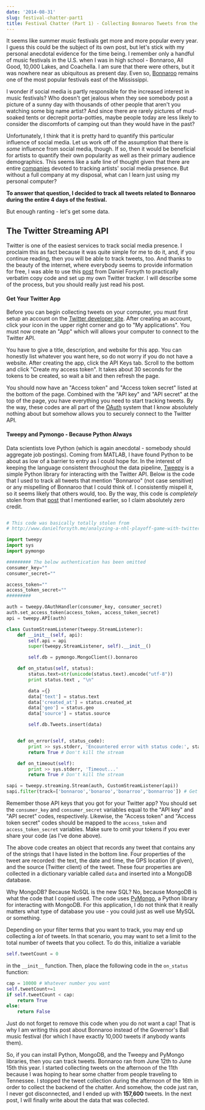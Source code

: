 ```yaml
---
date: '2014-08-31'
slug: festival-chatter-part1
title: Festival Chatter (Part 1) - Collecting Bonnaroo Tweets from the Streaming Twitter API
---
```


It seems like summer music festivals get more and more popular every year. I guess this could be the subject of its own post, but let's stick with my personal anecdotal evidence for the time being. I remember only a handful of music festivals in the U.S. when I was in high school - Bonnaroo, All Good, 10,000 Lakes, and Coachella. I am sure that there were others, but it was nowhere near as ubiquitous as present day. Even so, [Bonnaroo](http://www.bonnaroo.com/) remains one of the most popular festivals east of the Mississippi.

I wonder if social media is partly responsible for the increased interest in music festivals? Who doesn't get jealous when they see somebody post a picture of a sunny day with thousands of other people that aren't you watching some big name artist? And since there are rarely pictures of mud-soaked tents or decrepit porta-potties, maybe people today are less likely to consider the discomforts of camping out than they would have in the past?

Unfortunately, I think that it is pretty hard to quantify this particular influence of social media. Let us work off of the assumption that there is *some* influence from social media, though. If so, then it would be beneficial for artists to quantify their own popularity as well as their primary audience demographics. This seems like a safe line of thought given that there are entire [companies](https://www.nextbigsound.com/) devoted to tracking artists' social media presence. But without a full company at my disposal, what can I learn just using my personal computer?

**To answer that question, I decided to track all tweets related to Bonnaroo during the entire 4 days of the festival.**

But enough ranting - let's get some data.

## The Twitter Streaming API

Twitter is one of the easiest services to track social media presence. I proclaim this as fact because it was quite simple for me to do it, and, if you continue reading, then you will be able to track tweets, too. And thanks to the beauty of the internet, where everybody seems to provide information for free, I was able to use this [post](http://www.danielforsyth.me/analyzing-a-nhl-playoff-game-with-twitter/) from Daniel Forsyth to practically verbatim copy code and set up my own Twitter tracker. I will describe some of the process, but you should really just read his post.

#### Get Your Twitter App

Before you can begin collecting tweets on your computer, you must first setup an account on the [Twitter developer site](https://dev.twitter.com). After creating an account, click your icon in the upper right corner and go to "My applications". You must now create an "App" which will allows your computer to connect to the Twitter API.

You have to give a title, description, and website for this app. You can honestly list whatever you want here, so do not worry if you do not have a website. After creating the app, click the API Keys tab. Scroll to the bottom and click "Create my access token". It takes about 30 seconds for the tokens to be created, so wait a bit and then refresh the page.

You should now have an "Access token" and "Access token secret" listed at the bottom of the page. Combined with the "API key" and "API secret" at the top of the page, you have everything you need to start tracking tweets. By the way, these codes are all part of the [OAuth](http://en.wikipedia.org/wiki/OAuth) system that I know absolutely nothing about but somehow allows you to securely connect to the Twitter API.

#### Tweepy and Pymongo - Because Python Always

Data scientists love Python (which is again anecdotal - somebody should aggregate job postings). Coming from MATLAB, I have found Python to be about as low of a barrier to entry as I could hope for. In the interest of keeping the language consistent throughout the data pipeline, [Tweepy](http://www.tweepy.org/) is a simple Python library for interacting with the Twitter API. Below is the code that I used to track all tweets that mention "Bonnaroo" (not case sensitive) or any mispelling of Bonnaroo that I could think of. I consistently mispell it, so it seems likely that others would, too. By the way, this code is *completely* stolen from that [post](http://www.danielforsyth.me/analyzing-a-nhl-playoff-game-with-twitter/) that I mentioned earlier, so I claim absolutely zero credit.

```python

# This code was basically totally stolen from
# http://www.danielforsyth.me/analyzing-a-nhl-playoff-game-with-twitter/

import tweepy
import sys
import pymongo

######### The below authentication has been omitted
consumer_key=""
consumer_secret=""

access_token=""
access_token_secret=""
#########

auth = tweepy.OAuthHandler(consumer_key, consumer_secret)
auth.set_access_token(access_token, access_token_secret)
api = tweepy.API(auth)

class CustomStreamListener(tweepy.StreamListener):
    def __init__(self, api):
        self.api = api
        super(tweepy.StreamListener, self).__init__()

        self.db = pymongo.MongoClient().bonnaroo

    def on_status(self, status):
        status.text=str(unicode(status.text).encode("utf-8"))
        print status.text , "\n"

        data ={}
        data['text'] = status.text
        data['created_at'] = status.created_at
        data['geo'] = status.geo
        data['source'] = status.source

        self.db.Tweets.insert(data)


    def on_error(self, status_code):
        print >> sys.stderr, 'Encountered error with status code:', status_code
        return True # Don't kill the stream

    def on_timeout(self):
        print >> sys.stderr, 'Timeout...'
        return True # Don't kill the stream

sapi = tweepy.streaming.Stream(auth, CustomStreamListener(api))
sapi.filter(track=['bonnaroo','bonaroo','bonarroo','bonnarroo']) # Get all mispellings
```
Remember those API keys that you got for your Twitter app? You should set the `consumer_key` and `consumer_secret` variables equal to the "API key" and "API secret" codes, respectively. Likewise, the "Access token" and "Access token secret" codes should be mapped to the `access_token` and `access_token_secret` variables. Make sure to omit your tokens if you ever share your code (as I've done above).

The above code creates an object that records any tweet that contains any of the strings that I have listed in the bottom line. Four properties of the tweet are recorded: the text, the date and time, the GPS location (if given), and the source (Twitter client) of the tweet. These four properties are collected in a dictionary variable called `data` and inserted into a MongoDB database.

Why MongoDB? Because NoSQL is the new SQL? No, because MongoDB is what the code that I copied used. The code uses [PyMongo](http://api.mongodb.org/python/current/), a Python library for interacting with MongoDB. For this application, I do not think that it really matters what type of database you use - you could just as well use MySQL or something.

Depending on your filter terms that you want to track, you may end up collecting a *lot* of tweets. In that scenario, you may want to set a limit to the total number of tweets that you collect. To do this, initialize a variable

```python
self.tweetCount = 0
```

in the `__init__` function. Then, place the following code in the `on_status` function:

```python
cap = 10000 # Whatever number you want
self.tweetCount+=1
if self.tweetCount < cap:
    return True
else:
    return False
```

Just do not forget to remove this code when you do not want a cap! That is why I am writing this post about Bonnaroo instead of the Governor's Ball music festival (for which I have exactly 10,000 tweets if anybody wants them).

So, if you can install Python, MongoDB, and the Tweepy and PyMongo libraries, then you can track tweets. Bonnaroo ran from June 12th to June 15th this year. I started collecting tweets on the afternoon of the 11th because I was hoping to hear some chatter from people traveling to Tennessee. I stopped the tweet collection during the afternoon of the 16th in order to collect the backend of the chatter. And somehow, the code just ran, I never got disconnected, and I ended up with **157,600** tweets. In the next post, I will finally write about the data that was collected.
